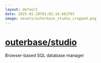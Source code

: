 ```yaml
---
layout: default
date: 2025-02-20T01:01:14.661707
image: assets/outerbase_studio_cropped.png
---
```


# [outerbase/studio](https://github.com/outerbase/studio)

Browser-based SQL database manager
